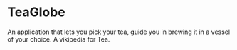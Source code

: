 # TeaGlobe
An application that lets you pick your tea, guide you in brewing it in a vessel of your choice. A vikipedia for Tea.
